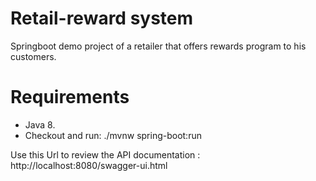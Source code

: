 # Retail-reward system
Springboot demo project of a retailer that offers rewards program to his customers.

Requirements
====

- Java 8.
- Checkout and run: ./mvnw spring-boot:run

Use this Url to review the API documentation : http://localhost:8080/swagger-ui.html